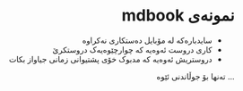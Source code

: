 <div dir=rtl>
  
# نمونەی mdbook

* سایدبارەکە لە مۆبایل دەستکاری نەکراوە
* کاری دروست ئەوەیە کە چوارچێوەیەک دروستکرێ
* دروستریش ئەوەیە کە مدبوک خۆی پشتیوانی زمانی جیاواز بکات

...
تەنها بۆ جوڵاندنی ئێوە
</div>
